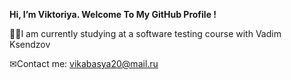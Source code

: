 **Hi, I’m Viktoriya. Welcome To My GitHub Profile !**

👩‍🎓I am currently studying at a software testing course with Vadim Ksendzov

✉Contact me: vikabasya20@mail.ru
